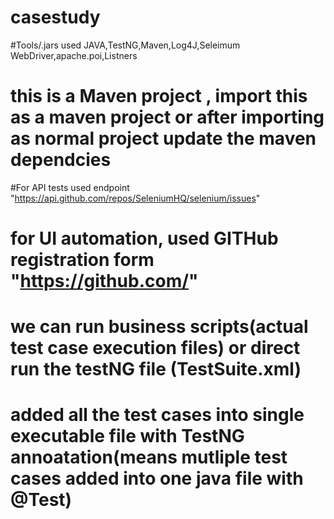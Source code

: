 # casestudy

#Tools/.jars used
JAVA,TestNG,Maven,Log4J,Seleimum WebDriver,apache.poi,Listners

# this is a Maven project , import this as a maven project or after importing as normal project update the maven dependcies
#For API tests used endpoint "https://api.github.com/repos/SeleniumHQ/selenium/issues"
# for UI automation, used GITHub registration form  "https://github.com/"

# we can run business scripts(actual test case execution files) or direct run the testNG file (TestSuite.xml)  
# added all the test cases into single executable file with TestNG annoatation(means mutliple test cases added into one java file with @Test)

